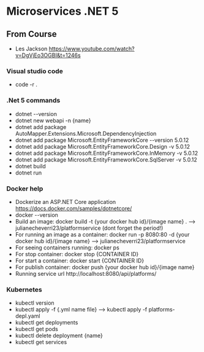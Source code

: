 # Microservices .NET 5

## From Course
- Les Jackson https://www.youtube.com/watch?v=DgVjEo3OGBI&t=1246s

### Visual studio code
- code -r .

### .Net 5 commands
- dotnet --version
- dotnet new webapi -n {name}
- dotnet add package AutoMapper.Extensions.Microsoft.DependencyInjection
- dotnet add package Microsoft.EntityFrameworkCore --version 5.0.12
- dotnet add package Microsoft.EntityFrameworkCore.Design -v 5.0.12
- dotnet add package Microsoft.EntityFrameworkCore.InMemory -v 5.0.12
- dotnet add package Microsoft.EntityFrameworkCore.SqlServer -v 5.0.12
- dotnet build
- dotnet run

### Docker help
- Dockerize an ASP.NET Core application https://docs.docker.com/samples/dotnetcore/
- docker --version
- Build an image: docker build -t {your docker hub id}/{image name} . --> julianecheverri23/platformservice (dont forget the period!)
- For running an image as a container: docker run -p 8080:80 -d {your docker hub id}/{image name} --> julianecheverri23/platformservice
- For seeing containers running: docker ps
- For stop container: docker stop {CONTAINER ID}
- For start a container: docker start {CONTAINER ID}
- For publish container: docker push {your docker hub id}/{image name}
- Running service url http://localhost:8080/api/platforms/

### Kubernetes
- kubectl version
- kubectl apply -f {.yml name file} --> kubectl apply -f platforms-depl.yaml
- kubectl get deployments
- kubectl get pods
- kubectl delete deployment {name}
- kubectl get services